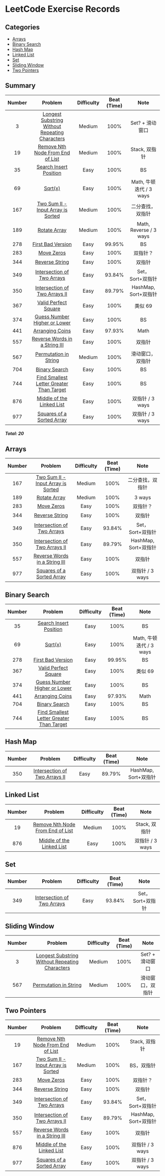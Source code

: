 # LeetCode Exercise Records

## Categories
* [Arrays](#arrays)
* [Binary Search](#binary-search)
* [Hash Map](#hash-map)
* [Linked List](#linked-list)
* [Set](#set)
* [Sliding Window](#sliding-window)
* [Two Pointers](#two-pointers)


## Summary
| Number |                                       Problem                                        | Difficulty | Beat (Time) |          Note          |
|:------:|:------------------------------------------------------------------------------------:|:----------:|:-----------:|:----------------------:|
|   3    | [Longest Substring Without Repeating Characters](src/LengthOfLongestSubstring.java)  |   Medium   |    100%     |      Set? + 滑动窗口       |
|   19   |            [Remove Nth Node From End of List](src/RemoveNthFromEnd.java)             |   Medium   |    100%     |       Stack, 双指针       |
|   35   |               [Search Insert Position](src/SearchInsertPosition.java)                |    Easy    |    100%     |           BS           |
|   69   |                               [Sqrt(x)](src/Sqrt.java)                               |    Easy    |    100%     |  Math, 牛顿迭代 / 3 ways   |
|  167   |               [Two Sum II - Input Array is Sorted](src/TwoSumII.java)                |   Medium   |    100%     |        二分查找，双指针        |
|  189   |                         [Rotate Array](src/RotateArray.java)                         |   Medium   |    100%     | Math, Reverse / 3 ways |
|  278   |                    [First Bad Version](src/FirstBadVersion.java)                     |    Easy    |   99.95%    |           BS           |
|  283   |                           [Move Zeros](src/MoveZeros.java)                           |    Easy    |    100%     |          双指针？          |
|  344   |                       [Reverse String](src/ReverseString.java)                       |    Easy    |    100%     |          双指针           |
|  349   |              [Intersection of Two Arrays](src/IntersectTwoArrays.java)               |    Easy    |   93.84%    |      Set，Sort+双指针      |
|  350   |            [Intersection of Two Arrays II](src/IntersectTwoArraysII.java)            |    Easy    |   89.79%    |   HashMap, Sort+双指针    |
|  367   |                 [Valid Perfect Square](src/ValidPerfectSquare.java)                  |    Easy    |    100%     |         类似 69          |
|  374   |                  [Guess Number Higher or Lower](src/GuessNum.java)                   |    Easy    |    100%     |           BS           |
|  441   |                       [Arranging Coins](src/ArrangeCoins.java)                       |    Easy    |   97.93%    |          Math          |
|  557   |          [Reverse Words in a String III](src/ReverseWordsInStringIII.java)           |    Easy    |    100%     |          双指针           |
|  567   |                [Permutation in String](src/PermutationInString.java)                 |   Medium   |    100%     |        滑动窗口，双指针        |
|  704   |                        [Binary Search](src/BinarySearch.java)                        |    Easy    |    100%     |           BS           |
|  744   | [Find Smallest Letter Greater Than Target](src/SmallestLetterGreaterThanTarget.java) |    Easy    |    100%     |           BS           |
|  876   |                 [Middle of the Linked List](src/MiddleLinkList.java)                 |    Easy    |    100%     |      双指针 / 3 ways      |
|  977   |               [Squares of a Sorted Array](src/SquaresSortedArray.java)               |    Easy    |    100%     |      双指针 / 3 ways      |
##### Total: 20


## Arrays
| Number |                              Problem                              | Difficulty | Beat (Time) |        Note        |
|:------:|:-----------------------------------------------------------------:|:----------:|:-----------:|:------------------:|
|  167   |      [Two Sum II - Input Array is Sorted](src/TwoSumII.java)      |   Medium   |    100%     |      二分查找，双指针      |
|  189   |               [Rotate Array](src/RotateArray.java)                |   Medium   |    100%     |       3 ways       |
|  283   |                 [Move Zeros](src/MoveZeros.java)                  |    Easy    |    100%     |        双指针？        |
|  344   |             [Reverse String](src/ReverseString.java)              |    Easy    |    100%     |        双指针         |
|  349   |     [Intersection of Two Arrays](src/IntersectTwoArrays.java)     |    Easy    |   93.84%    |    Set，Sort+双指针    |
|  350   |  [Intersection of Two Arrays II](src/IntersectTwoArraysII.java)   |    Easy    |   89.79%    | HashMap, Sort+双指针  |
|  557   | [Reverse Words in a String III](src/ReverseWordsInStringIII.java) |    Easy    |    100%     |        双指针         |
|  977   |     [Squares of a Sorted Array](src/SquaresSortedArray.java)      |    Easy    |    100%     |    双指针 / 3 ways    |


## Binary Search
| Number |                                       Problem                                        | Difficulty | Beat (Time) |        Note         |
|:------:|:------------------------------------------------------------------------------------:|:----------:|:-----------:|:-------------------:|
|   35   |               [Search Insert Position](src/SearchInsertPosition.java)                |    Easy    |    100%     |         BS          |
|   69   |                               [Sqrt(x)](src/Sqrt.java)                               |    Easy    |    100%     | Math, 牛顿迭代 / 3 ways |
|  278   |                    [First Bad Version](src/FirstBadVersion.java)                     |    Easy    |   99.95%    |         BS          |
|  367   |                 [Valid Perfect Square](src/ValidPerfectSquare.java)                  |    Easy    |    100%     |        类似 69        |
|  374   |                  [Guess Number Higher or Lower](src/GuessNum.java)                   |    Easy    |    100%     |         BS          |
|  441   |                       [Arranging Coins](src/ArrangeCoins.java)                       |    Easy    |   97.93%    |        Math         |
|  704   |                        [Binary Search](src/BinarySearch.java)                        |    Easy    |    100%     |         BS          |
|  744   | [Find Smallest Letter Greater Than Target](src/SmallestLetterGreaterThanTarget.java) |    Easy    |    100%     |         BS          |


## Hash Map
| Number |                              Problem                              | Difficulty | Beat (Time) |         Note         |
|:------:|:-----------------------------------------------------------------:|:----------:|:-----------:|:--------------------:|
|  350   |  [Intersection of Two Arrays II](src/IntersectTwoArraysII.java)   |    Easy    |   89.79%    |  HashMap, Sort+双指针   |


## Linked List
| Number |                            Problem                            | Difficulty | Beat (Time) |     Note     |
|:------:|:-------------------------------------------------------------:|:----------:|:-----------:|:------------:|
|   19   | [Remove Nth Node From End of List](src/RemoveNthFromEnd.java) |   Medium   |    100%     |  Stack, 双指针  |
|  876   |     [Middle of the Linked List](src/MiddleLinkList.java)      |    Easy    |    100%     | 双指针 / 3 ways |


## Set
| Number |                          Problem                          | Difficulty | Beat (Time) |     Note     |
|:------:|:---------------------------------------------------------:|:----------:|:-----------:|:------------:|
|  349   | [Intersection of Two Arrays](src/IntersectTwoArrays.java) |    Easy    |   93.84%    | Set，Sort+双指针 |


## Sliding Window
| Number |                                       Problem                                       | Difficulty | Beat (Time) |    Note     |
|:------:|:-----------------------------------------------------------------------------------:|:----------:|:-----------:|:-----------:|
|   3    | [Longest Substring Without Repeating Characters](src/LengthOfLongestSubstring.java) |   Medium   |    100%     | Set? + 滑动窗口 |
|  567   |                [Permutation in String](src/PermutationInString.java)                |   Medium   |    100%     |  滑动窗口，双指针   |


## Two Pointers
| Number |                              Problem                              | Difficulty | Beat (Time) |       Note        |
|:------:|:-----------------------------------------------------------------:|:----------:|:-----------:|:-----------------:|
|   19   |   [Remove Nth Node From End of List](src/RemoveNthFromEnd.java)   |   Medium   |    100%     |    Stack, 双指针     |
|  167   |      [Two Sum II - Input Array is Sorted](src/TwoSumII.java)      |   Medium   |    100%     |      BS，双指针       |
|  283   |                 [Move Zeros](src/MoveZeros.java)                  |    Easy    |    100%     |       双指针？        |
|  344   |             [Reverse String](src/ReverseString.java)              |    Easy    |    100%     |        双指针        |
|  349   |     [Intersection of Two Arrays](src/IntersectTwoArrays.java)     |    Easy    |   93.84%    |   Set，Sort+双指针    |
|  350   |  [Intersection of Two Arrays II](src/IntersectTwoArraysII.java)   |    Easy    |   89.79%    | HashMap, Sort+双指针 |
|  557   | [Reverse Words in a String III](src/ReverseWordsInStringIII.java) |    Easy    |    100%     |        双指针        |
|  876   |       [Middle of the Linked List](src/MiddleLinkList.java)        |    Easy    |    100%     |   双指针 / 3 ways    |
|  977   |     [Squares of a Sorted Array](src/SquaresSortedArray.java)      |    Easy    |    100%     |   双指针 / 3 ways    |

